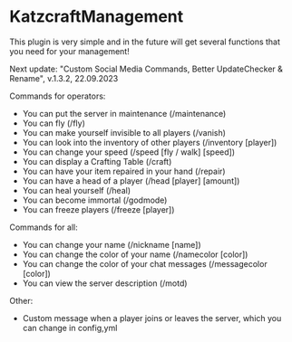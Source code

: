 # KatzcraftManagement
This plugin is very simple and in the future will get several functions that you need for your management!

Next update: "Custom Social Media Commands, Better UpdateChecker & Rename", v.1.3.2, 22.09.2023

Commands for operators:
- You can put the server in maintenance (/maintenance)
- You can fly (/fly)
- You can make yourself invisible to all players (/vanish)
- You can look into the inventory of other players (/inventory [player])
- You can change your speed (/speed [fly / walk] [speed])
- You can display a Crafting Table (/craft)
- You can have your item repaired in your hand (/repair)
- You can have a head of a player (/head [player] [amount])
- You can heal yourself (/heal)
- You can become immortal (/godmode)
- You can freeze players (/freeze [player])

Commands for all:
- You can change your name (/nickname [name])
- You can change the color of your name (/namecolor [color])
- You can change the color of your chat messages (/messagecolor [color])
- You can view the server description (/motd)

Other:
- Custom message when a player joins or leaves the server, which you can change in config,yml
